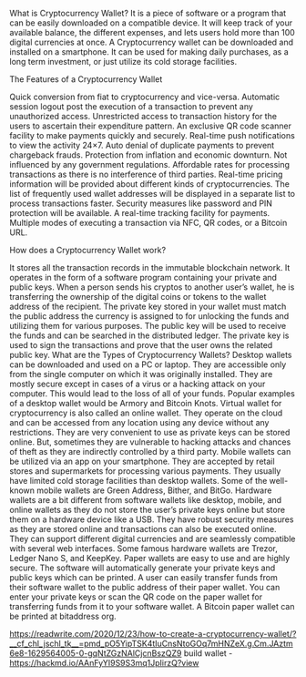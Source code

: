 What is Cryptocurrency Wallet?
It is a piece of software or a program that can be easily downloaded on a compatible device. It will keep track of your available balance, the different expenses, and lets users hold more than 100 digital currencies at once. A Cryptocurrency wallet can be downloaded and installed on a smartphone. It can be used for making daily purchases, as a long term investment, or just utilize its cold storage facilities.

The Features of a Cryptocurrency Wallet

Quick conversion from fiat to cryptocurrency and vice-versa.
Automatic session logout post the execution of a transaction to prevent any unauthorized access.
Unrestricted access to transaction history for the users to ascertain their expenditure pattern.
An exclusive QR code scanner facility to make payments quickly and securely.
Real-time push notifications to view the activity 24×7.
Auto denial of duplicate payments to prevent chargeback frauds.
Protection from inflation and economic downturn.
Not influenced by any government regulations.
Affordable rates for processing transactions as there is no interference of third parties.
Real-time pricing information will be provided about different kinds of cryptocurrencies.
The list of frequently used wallet addresses will be displayed in a separate list to process transactions faster.
Security measures like password and PIN protection will be available.
A real-time tracking facility for payments.
Multiple modes of executing a transaction via NFC, QR codes, or a Bitcoin URL.

How does a Cryptocurrency Wallet work?

It stores all the transaction records in the immutable blockchain network.
It operates in the form of a software program containing your private and public keys.
When a person sends his cryptos to another user’s wallet, he is transferring the ownership of the digital coins or tokens to the wallet address of the recipient.
The private key stored in your wallet must match the public address the currency is assigned to for unlocking the funds and utilizing them for various purposes.
The public key will be used to receive the funds and can be searched in the distributed ledger.
The private key is used to sign the transactions and prove that the user owns the related public key.
What are the Types of Cryptocurrency Wallets?
Desktop wallets can be downloaded and used on a PC or laptop. They are accessible only from the single computer on which it was originally installed. They are mostly secure except in cases of a virus or a hacking attack on your computer. This would lead to the loss of all of your funds. Popular examples of a desktop wallet would be Armory and Bitcoin Knots.
Virtual wallet for cryptocurrency is also called an online wallet. They operate on the cloud and can be accessed from any location using any device without any restrictions. They are very convenient to use as private keys can be stored online. But, sometimes they are vulnerable to hacking attacks and chances of theft as they are indirectly controlled by a third party.
Mobile wallets can be utilized via an app on your smartphone. They are accepted by retail stores and supermarkets for processing various payments. They usually have limited cold storage facilities than desktop wallets. Some of the well-known mobile wallets are Green Address, Bither, and BitGo.
Hardware wallets are a bit different from software wallets like desktop, mobile, and online wallets as they do not store the user’s private keys online but store them on a hardware device like a USB. They have robust security measures as they are stored online and transactions can also be executed online. They can support different digital currencies and are seamlessly compatible with several web interfaces. Some famous hardware wallets are Trezor, Ledger Nano S, and KeepKey.
Paper wallets are easy to use and are highly secure. The software will automatically generate your private keys and public keys which can be printed. A user can easily transfer funds from their software wallet to the public address of their paper wallet. You can enter your private keys or scan the QR code on the paper wallet for transferring funds from it to your software wallet. A Bitcoin paper wallet can be printed at bitaddress org.

https://readwrite.com/2020/12/23/how-to-create-a-cryptocurrency-wallet/?__cf_chl_jschl_tk__=pmd_pO5YipTSK4tIuCnsNtoGOq7mHNZeX.g.Cm.JAztm6e8-1629564005-0-gqNtZGzNAlCjcnBszQZ9
build wallet - https://hackmd.io/AAnFyYI9S9S3mq1JpIirzQ?view
